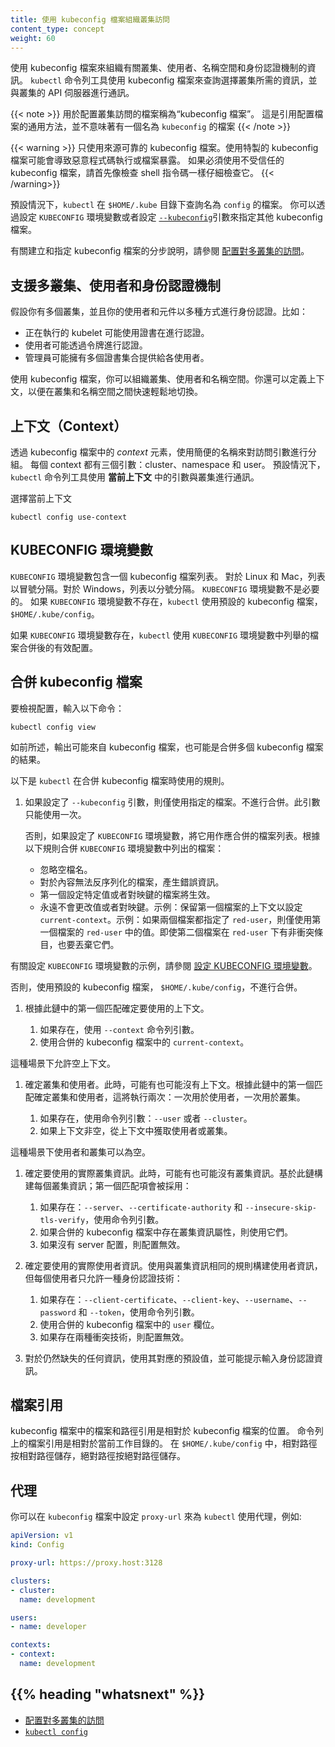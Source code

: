 ```yaml
---
title: 使用 kubeconfig 檔案組織叢集訪問
content_type: concept
weight: 60
---
```

<!--
title: Organizing Cluster Access Using kubeconfig Files
content_type: concept
weight: 60
-->

<!-- overview -->

<!--
Use kubeconfig files to organize information about clusters, users, namespaces, and
authentication mechanisms. The `kubectl` command-line tool uses kubeconfig files to
find the information it needs to choose a cluster and communicate with the API server
of a cluster.
-->
使用 kubeconfig 檔案來組織有關叢集、使用者、名稱空間和身份認證機制的資訊。
`kubectl` 命令列工具使用 kubeconfig 檔案來查詢選擇叢集所需的資訊，並與叢集的 API 伺服器進行通訊。

<!--
{{< note >}}
A file that is used to configure access to clusters is called
a *kubeconfig file*. This is a generic way of referring to configuration files.
It does not mean that there is a file named `kubeconfig`.
{{< /note >}}
-->
{{< note >}}
用於配置叢集訪問的檔案稱為“kubeconfig 檔案”。
這是引用配置檔案的通用方法，並不意味著有一個名為 `kubeconfig` 的檔案
{{< /note >}}

<!--
{{< warning >}}
Only use kubeconfig files from trusted sources. Using a specially-crafted kubeconfig file could result in malicious code execution or file exposure.
If you must use an untrusted kubeconfig file, inspect it carefully first, much as you would a shell script.
{{< /warning>}}
-->
{{< warning >}}
只使用來源可靠的 kubeconfig 檔案。使用特製的 kubeconfig 檔案可能會導致惡意程式碼執行或檔案暴露。
如果必須使用不受信任的 kubeconfig 檔案，請首先像檢查 shell 指令碼一樣仔細檢查它。
{{< /warning>}}

<!--
By default, `kubectl` looks for a file named `config` in the `$HOME/.kube` directory.
You can specify other kubeconfig files by setting the `KUBECONFIG` environment
variable or by setting the
[`-kubeconfig`](/docs/reference/generated/kubectl/kubectl/) flag.
-->
預設情況下，`kubectl` 在 `$HOME/.kube` 目錄下查詢名為 `config` 的檔案。
你可以透過設定 `KUBECONFIG` 環境變數或者設定
[`--kubeconfig`](/docs/reference/generated/kubectl/kubectl/)引數來指定其他 kubeconfig 檔案。

<!--
For step-by-step instructions on creating and specifying kubeconfig files, see
[Configure Access to Multiple Clusters](/docs/tasks/access-application-cluster/configure-access-multiple-clusters).
-->
有關建立和指定 kubeconfig 檔案的分步說明，請參閱
[配置對多叢集的訪問](/zh-cn/docs/tasks/access-application-cluster/configure-access-multiple-clusters)。

<!-- body -->

<!--
## Supporting multiple clusters, users, and authentication mechanisms
-->
## 支援多叢集、使用者和身份認證機制

<!--
Suppose you have several clusters, and your users and components authenticate
in a variety of ways. For example:
-->
假設你有多個叢集，並且你的使用者和元件以多種方式進行身份認證。比如：

<!--
- A running kubelet might authenticate using certificates.
- A user might authenticate using tokens.
- Administrators might have sets of certificates that they provide to individual users.
-->
- 正在執行的 kubelet 可能使用證書在進行認證。
- 使用者可能透過令牌進行認證。
- 管理員可能擁有多個證書集合提供給各使用者。

<!--
With kubeconfig files, you can organize your clusters, users, and namespaces.
You can also define contexts to quickly and easily switch between
clusters and namespaces.
-->
使用 kubeconfig 檔案，你可以組織叢集、使用者和名稱空間。你還可以定義上下文，以便在叢集和名稱空間之間快速輕鬆地切換。

<!--
## Context
-->
## 上下文（Context）

<!--
A *context* element in a kubeconfig file is used to group access parameters
under a convenient name. Each context has three parameters: cluster, namespace, and user.
By default, the `kubectl` command-line tool uses parameters from
the *current context* to communicate with the cluster.
-->
透過 kubeconfig 檔案中的 *context* 元素，使用簡便的名稱來對訪問引數進行分組。
每個 context 都有三個引數：cluster、namespace 和 user。
預設情況下，`kubectl` 命令列工具使用 **當前上下文** 中的引數與叢集進行通訊。

<!--
To choose the current context:
-->
選擇當前上下文

```shell
kubectl config use-context
```

<!--
## The KUBECONFIG environment variable
-->
## KUBECONFIG 環境變數

<!--
The `KUBECONFIG` environment variable holds a list of kubeconfig files.
For Linux and Mac, the list is colon-delimited. For Windows, the list
is semicolon-delimited. The `KUBECONFIG` environment variable is not
required. If the `KUBECONFIG` environment variable doesn't exist,
`kubectl` uses the default kubeconfig file, `$HOME/.kube/config`.
-->
`KUBECONFIG` 環境變數包含一個 kubeconfig 檔案列表。
對於 Linux 和 Mac，列表以冒號分隔。對於 Windows，列表以分號分隔。
`KUBECONFIG` 環境變數不是必要的。
如果 `KUBECONFIG` 環境變數不存在，`kubectl` 使用預設的 kubeconfig 檔案，`$HOME/.kube/config`。

<!--
If the `KUBECONFIG` environment variable does exist, `kubectl` uses
an effective configuration that is the result of merging the files
listed in the `KUBECONFIG` environment variable.
-->
如果 `KUBECONFIG` 環境變數存在，`kubectl` 使用 `KUBECONFIG` 環境變數中列舉的檔案合併後的有效配置。

<!--
## Merging kubeconfig files
-->
## 合併 kubeconfig 檔案

<!--
To see your configuration, enter this command:
-->
要檢視配置，輸入以下命令：

```shell
kubectl config view
```

<!--
As described previously, the output might be from a single kubeconfig file,
or it might be the result of merging several kubeconfig files.
-->
如前所述，輸出可能來自 kubeconfig 檔案，也可能是合併多個 kubeconfig 檔案的結果。

<!--
Here are the rules that `kubectl` uses when it merges kubeconfig files:
-->
以下是 `kubectl` 在合併 kubeconfig 檔案時使用的規則。

<!--
1. If the `-kubeconfig` flag is set, use only the specified file. Do not merge.
   Only one instance of this flag is allowed.

   Otherwise, if the `KUBECONFIG` environment variable is set, use it as a
   list of files that should be merged.
   Merge the files listed in the `KUBECONFIG` environment variable
   according to these rules:

   * Ignore empty filenames.
   * Produce errors for files with content that cannot be deserialized.
   * The first file to set a particular value or map key wins.
   * Never change the value or map key.
     Example: Preserve the context of the first file to set `current-context`.
     Example: If two files specify a `red-user`, use only values from the first file's `red-user`.
     Even if the second file has non-conflicting entries under `red-user`, discard them.
-->
1. 如果設定了 `--kubeconfig` 引數，則僅使用指定的檔案。不進行合併。此引數只能使用一次。

   否則，如果設定了 `KUBECONFIG` 環境變數，將它用作應合併的檔案列表。根據以下規則合併 `KUBECONFIG` 環境變數中列出的檔案：

   * 忽略空檔名。
   * 對於內容無法反序列化的檔案，產生錯誤資訊。
   * 第一個設定特定值或者對映鍵的檔案將生效。
   * 永遠不會更改值或者對映鍵。示例：保留第一個檔案的上下文以設定 `current-context`。示例：如果兩個檔案都指定了 `red-user`，則僅使用第一個檔案的 `red-user` 中的值。即使第二個檔案在 `red-user` 下有非衝突條目，也要丟棄它們。

<!--
   For an example of setting the `KUBECONFIG` environment variable, see
   [Setting the KUBECONFIG environment variable](/docs/tasks/access-application-cluster/configure-access-multiple-clusters/#set-the-kubeconfig-environment-variable).
-->
   有關設定 `KUBECONFIG` 環境變數的示例，請參閱
   [設定 KUBECONFIG 環境變數](/zh-cn/docs/tasks/access-application-cluster/configure-access-multiple-clusters/#set-the-kubeconfig-environment-variable)。

<!--
   Otherwise, use the default kubeconfig file, `$HOME/.kube/config`, with no merging.
-->
   否則，使用預設的 kubeconfig 檔案， `$HOME/.kube/config`，不進行合併。

<!--
1. Determine the context to use based on the first hit in this chain:

    1. Use the `-context` command-line flag if it exists.
    2. Use the `current-context` from the merged kubeconfig files.
-->
1. 根據此鏈中的第一個匹配確定要使用的上下文。

    1. 如果存在，使用 `--context` 命令列引數。
    2. 使用合併的 kubeconfig 檔案中的 `current-context`。

<!--
   An empty context is allowed at this point.
-->
   這種場景下允許空上下文。

<!--
1. Determine the cluster and user. At this point, there might or might not be a context.
   Determine the cluster and user based on the first hit in this chain,
   which is run twice: once for user and once for cluster:

   1. Use a command-line flag if it exists: `--user` or `--cluster`.
   2. If the context is non-empty, take the user or cluster from the context.
-->
1. 確定叢集和使用者。此時，可能有也可能沒有上下文。根據此鏈中的第一個匹配確定叢集和使用者，這將執行兩次：一次用於使用者，一次用於叢集。

   1. 如果存在，使用命令列引數：`--user` 或者 `--cluster`。
   2. 如果上下文非空，從上下文中獲取使用者或叢集。

<!--
   The user and cluster can be empty at this point.
-->
   這種場景下使用者和叢集可以為空。

<!--
1. Determine the actual cluster information to use. At this point, there might or
   might not be cluster information.
   Build each piece of the cluster information based on this chain; the first hit wins:

   1. Use command line flags if they exist: `--server`, `--certificate-authority`, `--insecure-skip-tls-verify`.
   2. If any cluster information attributes exist from the merged kubeconfig files, use them.
   3. If there is no server location, fail.
-->
1. 確定要使用的實際叢集資訊。此時，可能有也可能沒有叢集資訊。基於此鏈構建每個叢集資訊；第一個匹配項會被採用：

   1. 如果存在：`--server`、`--certificate-authority` 和 `--insecure-skip-tls-verify`，使用命令列引數。
   2. 如果合併的 kubeconfig 檔案中存在叢集資訊屬性，則使用它們。
   3. 如果沒有 server 配置，則配置無效。

<!--
2. Determine the actual user information to use. Build user information using the same
   rules as cluster information, except allow only one authentication
   technique per user:

   1. Use command line flags if they exist: `--client-certificate`, `--client-key`, `--username`, `--password`, `--token`.
   2. Use the `user` fields from the merged kubeconfig files.
   3. If there are two conflicting techniques, fail.
-->
2. 確定要使用的實際使用者資訊。使用與叢集資訊相同的規則構建使用者資訊，但每個使用者只允許一種身份認證技術：

   1. 如果存在：`--client-certificate`、`--client-key`、`--username`、`--password` 和 `--token`，使用命令列引數。
   2. 使用合併的 kubeconfig 檔案中的 `user` 欄位。
   3. 如果存在兩種衝突技術，則配置無效。

<!--
3. For any information still missing, use default values and potentially
   prompt for authentication information.
-->
3. 對於仍然缺失的任何資訊，使用其對應的預設值，並可能提示輸入身份認證資訊。

<!--
## File references
-->
## 檔案引用

<!--
File and path references in a kubeconfig file are relative to the location of the kubeconfig file.
File references on the command line are relative to the current working directory.
In `$HOME/.kube/config`, relative paths are stored relatively, and absolute paths
are stored absolutely.
-->
kubeconfig 檔案中的檔案和路徑引用是相對於 kubeconfig 檔案的位置。
命令列上的檔案引用是相對於當前工作目錄的。
在 `$HOME/.kube/config` 中，相對路徑按相對路徑儲存，絕對路徑按絕對路徑儲存。

<!--
## Proxy

You can configure `kubectl` to use proxy by setting `proxy-url` in the kubeconfig file, like:
-->
## 代理

你可以在 `kubeconfig` 檔案中設定 `proxy-url` 來為 `kubectl` 使用代理，例如:

```yaml
apiVersion: v1
kind: Config

proxy-url: https://proxy.host:3128

clusters:
- cluster:
  name: development

users:
- name: developer

contexts:
- context:
  name: development

```

## {{% heading "whatsnext" %}}

<!--
* [Configure Access to Multiple Clusters](/docs/tasks/access-application-cluster/configure-access-multiple-clusters/)
* [`kubectl config`](/docs/reference/generated/kubectl/kubectl-commands#config)
--->
* [配置對多叢集的訪問](/zh-cn/docs/tasks/access-application-cluster/configure-access-multiple-clusters/)
* [`kubectl config`](/docs/reference/generated/kubectl/kubectl-commands#config)
